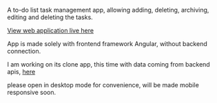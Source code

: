 A to-do list task management app, allowing adding, deleting, archiving, editing and deleting
the tasks.

<a href="https://todo-list-sunilpoudel.netlify.app/">View web application live here</a>

App is made solely with frontend framework Angular, without backend connection.

I am working on its clone app, this time with data coming from backend apis,
<a href="https://github.com/sunil-poudel/to-do-list-revised">here</a>

please open in desktop mode for convenience, will be made
mobile responsive soon.

[//]: # (under maintenance)
